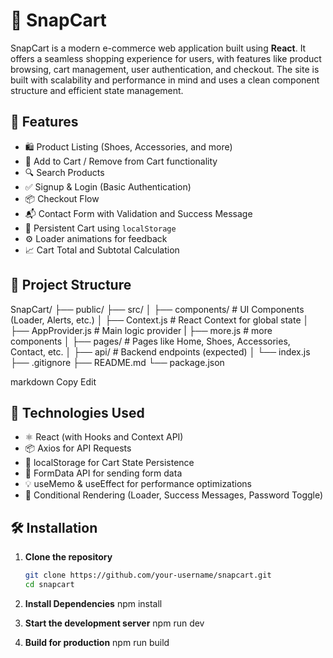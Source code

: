 # 🛒 SnapCart

SnapCart is a modern e-commerce web application built using **React**. It offers a seamless shopping experience for users, with features like product browsing, cart management, user authentication, and checkout. The site is built with scalability and performance in mind and uses a clean component structure and efficient state management.

## 🚀 Features

- 🛍 Product Listing (Shoes, Accessories, and more)
- 🛒 Add to Cart / Remove from Cart functionality
- 🔍 Search Products
- ✅ Signup & Login (Basic Authentication)
- 📦 Checkout Flow
- 📬 Contact Form with Validation and Success Message
- 📄 Persistent Cart using `localStorage`
- ⚙️ Loader animations for feedback
- 📈 Cart Total and Subtotal Calculation

## 📁 Project Structure

SnapCart/
├── public/
├── src/
│ ├── components/ # UI Components (Loader, Alerts, etc.)
│ ├── Context.js # React Context for global state
│ ├── AppProvider.js # Main logic provider
| ├── more.js   # more components
│ ├── pages/ # Pages like Home, Shoes, Accessories, Contact, etc.
│ ├── api/ # Backend endpoints (expected)
│ └── index.js
├── .gitignore
├── README.md
└── package.json

markdown
Copy
Edit


## 🧠 Technologies Used

- ⚛️ React (with Hooks and Context API)
- 📦 Axios for API Requests
- 💾 localStorage for Cart State Persistence
- 📝 FormData API for sending form data
- 💡 useMemo & useEffect for performance optimizations
- 🎉 Conditional Rendering (Loader, Success Messages, Password Toggle)

## 🛠 Installation

1. **Clone the repository**
   ```bash
   git clone https://github.com/your-username/snapcart.git
   cd snapcart

2. **Install Dependencies**
    npm install

3. **Start the development server**
     npm run dev
4. **Build for production**
    npm run build